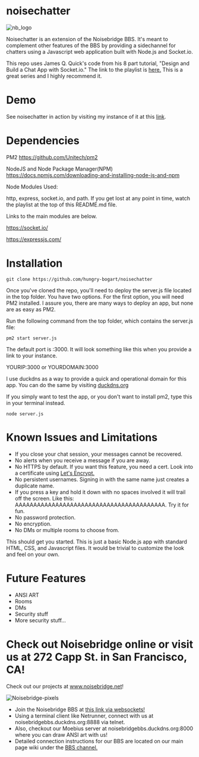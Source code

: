 # noisechatter
![nb_logo](https://user-images.githubusercontent.com/105610230/169454383-14ca67c5-ecf4-45f3-ac23-1a966a4a4699.png)

Noisechatter is an extension of the Noisebridge BBS. It's meant to complement other features of the BBS by providing a sidechannel for chatters using a Javascript web application built with Node.js and Socket.io.

This repo uses James Q. Quick's code from his 8 part tutorial, "Design and Build a Chat App with Socket.io." The link to the playlist is <a href="http://iteroni.com/playlist?list=PLDlWc9AfQBfbyGwhSlxg16mQGpGnauCwq" target=_blank> here.</a> This is a great series and I highly recommend it.

# Demo
See noisechatter in action by visiting my instance of it at this <a href="http://noisebridgebbs.com:3000" target=_blank>link</a>.

# Dependencies

PM2
https://github.com/Unitech/pm2

NodeJS and Node Package Manager(NPM)
https://docs.npmjs.com/downloading-and-installing-node-js-and-npm

Node Modules Used:

http, express, socket.io, and path. If you get lost at any point in time, watch the playlist at the top of this README.md file.

Links to the main modules are below.

https://socket.io/

https://expressjs.com/


# Installation

`git clone https://github.com/hungry-bogart/noisechatter`

Once you've cloned the repo, you'll need to deploy the server.js file located in the top folder. You have two options. For the first option, you will need PM2 installed. I assure you, there are many ways to deploy an app, but none are as easy as PM2.

Run the following command from the top folder, which contains the server.js file:

`pm2 start server.js` 

The default port is :3000. It will look something like this when you provide a link to your instance.

YOURIP:3000 or YOURDOMAIN:3000

I use duckdns as a way to provide a quick and operational domain for this app. You can do the same by visiting <a href="https://www.duckdns.org/" target=_blank>duckdns.org</a>

If you simply want to test the app, or you don't want to install pm2, type this in your terminal instead.

`node server.js`

# Known Issues and Limitations

- If you close your chat session, your messages cannot be recovered.
- No alerts when you receive a message if you are away.
- No HTTPS by default. If you want this feature, you need a cert. Look into a certificate using <a href="https://letsencrypt.org/" target=_blank>Let's Encrypt.</a>
- No persistent usernames. Signing in with the same name just creates a duplicate name.
- If you press a key and hold it down with no spaces involved it will trail off the screen. Like this: AAAAAAAAAAAAAAAAAAAAAAAAAAAAAAAAAAAAAAAAA. Try it for fun.
- No password protection.
- No encryption.
- No DMs or multiple rooms to choose from.

This should get you started. This is just a basic Node.js app with standard HTML, CSS, and Javascript files. It would be trivial to customize the look and feel on your own.

# Future Features

- ANSI ART
- Rooms
- DMs
- Security stuff
- More security stuff...

# Check out Noisebridge online or visit us at 272 Capp St. in San Francisco, CA!

Check out our projects at www.noisebridge.net! 

![Noisebridge-pixels](https://user-images.githubusercontent.com/105610230/169455517-3732a8cf-9d82-4d45-81e9-52d6f6ad1873.gif)

-  Join the Noisebridge BBS at <a href="noisebridgebbs.duckdns.org/vtx.html" target=_blank> this link via websockets!</a>
-  Using a terminal client like Netrunner, connect with us at noisebridgebbs.duckdns.org:8888 via telnet.
-  Also, checkout our Moebius server at noisebridgebbs.duckdns.org:8000 where you can draw ANSI art with us!
-  Detailed connection instructions for our BBS are located on our main page wiki under the <a href="https://www.noisebridge.net/wiki/BBS" target=_blank>BBS channel.</a>

